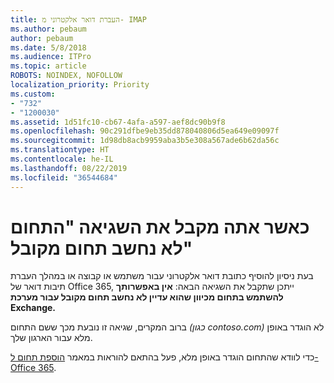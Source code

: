 ```yaml
---
title: העברת דואר אלקטרוני מ- IMAP
ms.author: pebaum
author: pebaum
ms.date: 5/8/2018
ms.audience: ITPro
ms.topic: article
ROBOTS: NOINDEX, NOFOLLOW
localization_priority: Priority
ms.custom:
- "732"
- "1200030"
ms.assetid: 1d51fc10-cb67-4afa-a597-aef8dc90b9f8
ms.openlocfilehash: 90c291dfbe9eb35dd878040806d5ea649e09097f
ms.sourcegitcommit: 1d98db8acb9959aba3b5e308a567ade6b62da56c
ms.translationtype: HT
ms.contentlocale: he-IL
ms.lasthandoff: 08/22/2019
ms.locfileid: "36544684"
---
```

# <a name="when-you-get-a-not-an-accepted-domain-error"></a>כאשר אתה מקבל את השגיאה "התחום לא נחשב תחום מקובל"

בעת ניסיון להוסיף כתובת דואר אלקטרוני עבור משתמש או קבוצה או במהלך העברת תיבות דואר של Office 365, ייתכן שתקבל את השגיאה הבאה: **אין באפשרותך להשתמש בתחום מכיוון שהוא עדיין לא נחשב תחום מקובל עבור מערכת Exchange.**
  
ברוב המקרים, שגיאה זו נובעת מכך ששם התחום *(כגון contoso.com)* לא הוגדר באופן מלא עבור הארגון שלך.
  
כדי לוודא שהתחום הוגדר באופן מלא, פעל בהתאם להוראות במאמר [הוספת תחום ל- Office 365](https://support.office.com/article/6383f56d-3d09-4dcb-9b41-b5f5a5efd611).
  